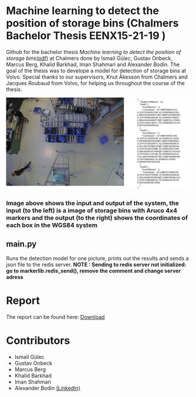 # Machine learning to detect the position of storage bins (Chalmers Bachelor Thesis EENX15-21-19 )

Github for the bachelor thesis _Machine learning to detect the position of storage bins_[(pdf)](https://github.com/gurrajo/markerlib/raw/master/EENX15_21_19_Storagebins_final.pdf) at Chalmers done by Ismail Gülec, Gustav Onbeck, Marcus Berg, Khalid Barkhad, Iman Shahmari and Alexander Bodin. The goal of the thesis was to develope a model for detection of storage bins at Volvo. Special thanks to our supervisors, Knut Åkesson from Chalmers and Jacques Roubaud from Volvo, for helping us throughout the course of the thesis.

![plot](./graphics/inputoutput-2.png)

### Image above shows the input and output of the system, the input (to the left) is a image of storage bins with Aruco 4x4 markers and the output (to the right) shows the coordinates of each box in the WGS84 system

## main.py

Runs the detection model for one picture, prints out the results and sends a json file to the redis server.
**NOTE : Sending to redis server not initialized: go to markerlib.redis_send(), remove the comment and change server adress**

# Report

The report can be found here: [Download](https://github.com/gurrajo/markerlib/raw/master/EENX15_21_19_Storagebins_final.pdf)

# Contributors

- Ismail Gülec
- Gustav Onbeck
- Marcus Berg
- Khalid Barkhad
- Iman Shahmari
- Alexander Bodin [(LinkedIn)](https://www.linkedin.com/in/alex-bodin)
